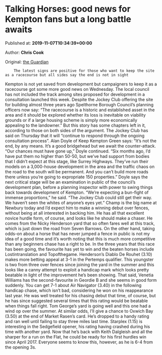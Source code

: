 
# Talking Horses: good news for Kempton fans but a long battle awaits

Published at: **2019-11-07T10:34:39+00:00**

Author: **Chris Cook**

Original: [the Guardian](https://www.theguardian.com/sport/blog/2019/nov/07/talking-horses-good-news-for-kempton-fans-but-a-long-battle-awaits)


        The latest signs are positive for those who want to keep the site as a racecourse but all sides say the end is not in sight
      
Kempton is not yet saved from development but campaigners to keep it as a racecourse got some more good news on Wednesday. The local council has not included the track among sites proposed for development in a consultation launched this week.
Despite the Jockey Club offering the site for building almost three years ago Spelthorne Borough Council’s planning officers now say: “The racecourse is a historic and established asset in the area and it should be explored whether its loss is inevitable on viability grounds or if a large housing scheme is simply more economically appealing to the landowner.”
But this story has some chapters left in it, according to those on both sides of the argument. The Jockey Club has said on Thursday that it will “continue to respond through the ongoing consultation process”. Alan Doyle of Keep Kempton Green says: “It’s not the end, by any means. It’s a good bridgehead but we await the counter-attack.
“Our chances must have gone up,” Doyle continued. “Six months ago, I’d have put them no higher than 50-50, but we’ve had support from bodies that I didn’t expect at this stage, like Surrey Highways. They’ve run their models on a 3,000-house development in the area and the traffic chaos on the road to the south will be permanent. And you can’t build more roads there unless you’re going to expropriate 150 properties.”
Doyle says the next critical stage will be an examination in public of the council’s development plan, before a planning inspector with power to swing things back towards development of Kempton. “We’re expecting a bun-fight of immense proportions,” he said. “The Jockey Club could still get their way. We haven’t seen the whites of anyone’s eyes yet.”
Champ is the big name at Newbury today and I’d expect him to make a winning debut over fences, without being at all interested in backing him. He has all that excellent novice hurdle form, of course, and looks like he should make a chaser. He comes from the Nicky Henderson yard that so often fares well at this track, which is just down the road from Seven Barrows.
On the other hand, taking odds-on about a horse that has never jumped a fence in public is not my idea of a good time and it’s worth noting that this is much more competitive than any beginners chase has a right to be. In the three years that this race has been going, the favourite has yet to win and the beaten horses include Lostintranslation and Topofthegame.
Henderson’s Diablo De Rouhet (3.10) makes more betting appeal at 3-1 in the Pertemps qualifier. This youngster is two from three over fences since joining the yard in the summer and this looks like a canny attempt to exploit a handicap mark which looks pretty beatable in light of the improvement he’s been showing. That said, Venetia Williams has the second-favourite in Geordie B and she seems in good form suddenly.
You can get 7-1 about Air Navigator (3.40) in the following handicap chase, which isn’t bad, considering he won on his reappearance last year. He was well treated for his chasing debut that time, of course, but he has since suggested several times that this rating would be beatable when things fall right. Tom George’s yard is going well and this one had a wind op over the summer.
At similar odds, I’ll give a chance to Oxwich Bay (3.50) at the end of Market Rasen’s card. He’s dropped to a handy rating and ran well until failing to stay three miles last time.
Starplex (1.15) is interesting in the Sedgefield opener, his rating having crashed during his time with another yard. Now that he’s back with Keith Dalgleish and all the sharper for a run on the Flat, he could be ready for his first hurdles win since April 2017. Everyone seems to know this, however, as he is 6-4 from the opening 3s.
